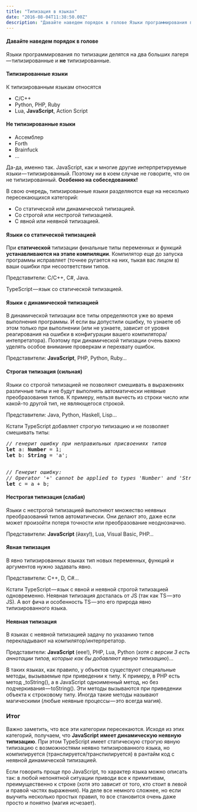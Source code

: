 ```yaml
---
title: "Типизация в языках"
date: "2016-08-04T11:38:50.00Z"
description: "Давайте наведем порядок в голове Языки программирования по типизации делятся на два больших лагеря — типизированные и не типизир"
---
```


<!--kg-card-begin: html--><h4>Давайте наведем порядок в голове</h4>
<p>Языки программирования по типизации делятся на два больших лагеря — типизированные и <strong>не</strong> типизированные.</p>
<h4>Типизированные языки</h4>
<p>К типизированным языкам относятся</p>
<ul>
<li>C/C++</li>
<li>Python, PHP, Ruby</li>
<li>Lua, <strong>JavaScript</strong>, Action Script</li>
</ul>
<h4>Не типизированные языки</h4>
<ul>
<li>Ассемблер</li>
<li>Forth</li>
<li>Brainfuck</li>
<li>…</li>
</ul>
<p>Да-да, именно так. JavaScript, как и многие другие интерпретируемые языки — типизированный. Поэтому ни в коем случае не говорите, что он не типизированный. <strong>Особенно на собеседованиях!</strong></p>
<p>В свою очередь, типизированные языки разделяются еще на несколько пересекающихся категорий:</p>
<ul>
<li>Со статической или динамической типизацией.</li>
<li>Со строгой или нестрогой типизацией.</li>
<li>С явной или неявной типизацией.</li>
</ul>
<h4><strong>Языки со статической типизацией</strong></h4>
<p>При <strong>статической</strong> типизации финальные типы переменных и функций <strong>устанавливаются на этапе компиляции</strong>. Компилятор еще до запуска программы исправляет (точнее ругается на них, тыкая вас лицом в) ваши ошибки при несоответствии типов.</p>
<p>Представители: C/C++, C#, Java.</p>
<p>TypeScript — язык со статической типизацией.</p>
<h4><strong>Языки с динамической типизацией</strong></h4>
<p>В динамической типизации все типы определяются уже во время выполнения программы. И если вы допустили ошибку, то узнаете об этом только при выполнении (или не узнаете, зависит от уровня реагирования на ошибки в конфигурации вашего компилятора/интепретатора). Поэтому при динамической типизации очень важно уделять особое внимание проверкам и перехвату ошибок.</p>
<p>Представители: <strong>JavaScript</strong>, PHP, Python, Ruby…</p>
<h4><strong>Строгая типизация (сильная)</strong></h4>
<p>Языки со строгой типизацией не позволяют смешивать в выражениях различные типы и не будут выполнять автоматически неявные преобразования типов. К примеру, нельзя вычесть из строки число или какой-то другой тип, не являющегося строкой.</p>
<p>Представители: Java, Python, Haskell, Lisp…</p>
<p>Кстати TypeScript добавляет строгую типизацию и не позволяет смешивать типы:</p>
<pre><em>// генерит ошибку при неправильных присвоениях типов</em><br><strong>let</strong> a: <strong>Number</strong> = 1;<br><strong>let</strong> b: <strong>String</strong> = 'a';</pre>
<pre><em><br>// Генерит ошибку:<br>// Operator '+' cannot be applied to types 'Number' and 'String'.<br></em><strong>let</strong> c = a + b;</pre>
<h4><strong>Нестрогая типизация (слабая)</strong></h4>
<p>Языки с нестрогой типизацией выполняют множество неявных преобразований типов автоматически. Они делают это, даже если может произойти потеря точности или преобразование неоднозначно.</p>
<p>Представители: <strong>JavaScript </strong>(йаху!), Lua, Visual Basic, PHP…</p>
<h4><strong>Явная типизация</strong></h4>
<p>В явно типизированных языках тип новых переменных, функций и аргументов нужно задавать явно.</p>
<p>Представители: C++, D, C#…</p>
<p>Кстати TypeScript — язык с явной и неявной строгой типизацией одновременно. Неявная типизация досталась от JS (так как TS — это JS). А вот фича и особенность TS — это его природа явно типизированного языка.</p>
<h4><strong>Неявная типизация</strong></h4>
<p>В языках с неявной типизацией задачу по указанию типов перекладывают на компилятор/интерпретатор.</p>
<p>Представители: <strong>JavaScript </strong>(еее!), PHP, Lua, Python (<em>хотя с версии 3 есть аннотации типов, которые как бы добавляют явную типизацию</em>)…</p>
<p>В таких языках, как правило, у объектов существуют специальные методы, вызываемые при приведении к типу. К примеру, в PHP есть метод _toString(), а в JavaScript одноименный метод, но без подчеркивания — toString(). Эти методы вызываются при приведении объекта к строковому типу. Иногда такие методы называют магическими (любые неявные процессы — это всегда магия).</p>
<h3>Итог</h3>
<p>Важно заметить, что все эти категории пересекаются. Исходя из этих категорий, получаем, что <strong>JavaScript</strong> <strong>имеет динамическую неявную типизацию</strong>. При этом TypeScript имеет статическую строгую явную типизацию с возможностями неявно типизированного языка, но компилируется (транслируется/транспилируется) в рантайм код с неявной динамической типизацией.</p>
<p>Если говорить проще про JavaScript, то характер языка можно описать так: в любой непонятной ситуации приводи все к примитивам, преимущественно к строке (хотя это зависит от того, кто стоит в левой и правой частях выражения). На деле все немного сложнее, но если выучить несколько простых правил, то все становится очень даже просто и понятно (магия исчезает).
<!--kg-card-end: html-->

